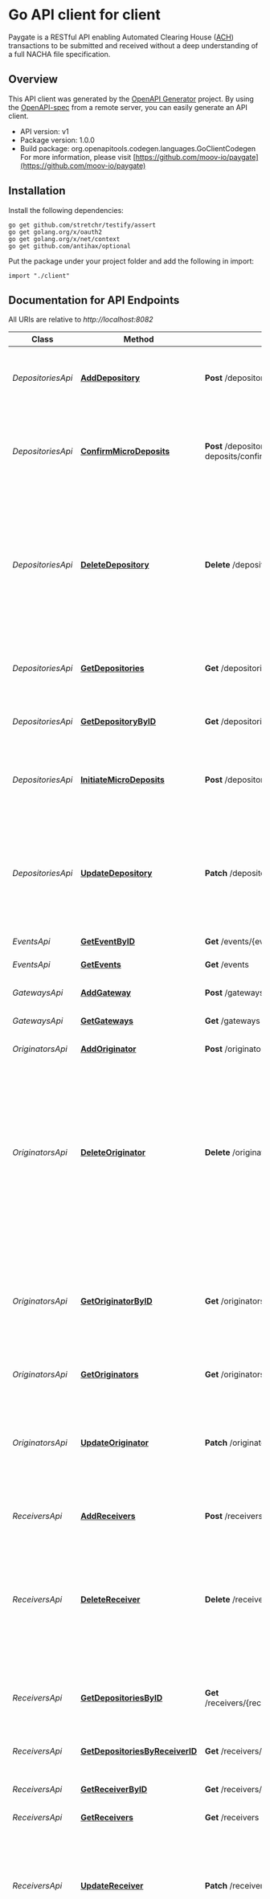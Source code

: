 # Go API client for client

Paygate is a RESTful API enabling Automated Clearing House ([ACH](https://en.wikipedia.org/wiki/Automated_Clearing_House)) transactions to be submitted and received without a deep understanding of a full NACHA file specification.

## Overview
This API client was generated by the [OpenAPI Generator](https://openapi-generator.tech) project.  By using the [OpenAPI-spec](https://www.openapis.org/) from a remote server, you can easily generate an API client.

- API version: v1
- Package version: 1.0.0
- Build package: org.openapitools.codegen.languages.GoClientCodegen
For more information, please visit [https://github.com/moov-io/paygate](https://github.com/moov-io/paygate)

## Installation

Install the following dependencies:

```shell
go get github.com/stretchr/testify/assert
go get golang.org/x/oauth2
go get golang.org/x/net/context
go get github.com/antihax/optional
```

Put the package under your project folder and add the following in import:

```golang
import "./client"
```

## Documentation for API Endpoints

All URIs are relative to *http://localhost:8082*

Class | Method | HTTP request | Description
------------ | ------------- | ------------- | -------------
*DepositoriesApi* | [**AddDepository**](docs/DepositoriesApi.md#adddepository) | **Post** /depositories | Create a new depository account for the authenticated user
*DepositoriesApi* | [**ConfirmMicroDeposits**](docs/DepositoriesApi.md#confirmmicrodeposits) | **Post** /depositories/{depositoryID}/micro-deposits/confirm | Confirm micro deposit amounts after they have been posted to the depository account
*DepositoriesApi* | [**DeleteDepository**](docs/DepositoriesApi.md#deletedepository) | **Delete** /depositories/{depositoryID} | Permanently deletes a depository and associated transfers. It cannot be undone. Immediately cancels any active Transfers for the depository.
*DepositoriesApi* | [**GetDepositories**](docs/DepositoriesApi.md#getdepositories) | **Get** /depositories | A list of all Depository objects for the authentication context.
*DepositoriesApi* | [**GetDepositoryByID**](docs/DepositoriesApi.md#getdepositorybyid) | **Get** /depositories/{depositoryID} | Get a Depository object for the supplied ID
*DepositoriesApi* | [**InitiateMicroDeposits**](docs/DepositoriesApi.md#initiatemicrodeposits) | **Post** /depositories/{depositoryID}/micro-deposits | Initiates micro deposits to be sent to the Depository institution for account validation
*DepositoriesApi* | [**UpdateDepository**](docs/DepositoriesApi.md#updatedepository) | **Patch** /depositories/{depositoryID} | Updates the specified Depository by setting the values of the parameters passed. Any parameters not provided will be left unchanged.
*EventsApi* | [**GetEventByID**](docs/EventsApi.md#geteventbyid) | **Get** /events/{eventID} | Get a Event by ID
*EventsApi* | [**GetEvents**](docs/EventsApi.md#getevents) | **Get** /events | Gets a list of Events
*GatewaysApi* | [**AddGateway**](docs/GatewaysApi.md#addgateway) | **Post** /gateways | Create a new Gateway object
*GatewaysApi* | [**GetGateways**](docs/GatewaysApi.md#getgateways) | **Get** /gateways | Gets a list of Gatways
*OriginatorsApi* | [**AddOriginator**](docs/OriginatorsApi.md#addoriginator) | **Post** /originators | Create a new Originator object
*OriginatorsApi* | [**DeleteOriginator**](docs/OriginatorsApi.md#deleteoriginator) | **Delete** /originators/{originatorID} | Permanently deletes an Originator and associated Receivers, Depositories, and Transfers. It cannot be undone. Also immediately cancels any active Transfers for the Originator.
*OriginatorsApi* | [**GetOriginatorByID**](docs/OriginatorsApi.md#getoriginatorbyid) | **Get** /originators/{originatorID} | Retrieves the details of an existing Originator. You need only supply the unique Originator identifier that was returned upon receiver creation.
*OriginatorsApi* | [**GetOriginators**](docs/OriginatorsApi.md#getoriginators) | **Get** /originators | Gets a list of Originators
*OriginatorsApi* | [**UpdateOriginator**](docs/OriginatorsApi.md#updateoriginator) | **Patch** /originators/{originatorID} | Updates the specified Originator by setting the values of the parameters passed. Any parameters not provided will be left unchanged.
*ReceiversApi* | [**AddReceivers**](docs/ReceiversApi.md#addreceivers) | **Post** /receivers | Create a new Receiver object
*ReceiversApi* | [**DeleteReceiver**](docs/ReceiversApi.md#deletereceiver) | **Delete** /receivers/{receiverID} | Permanently deletes a receiver and associated depositories and transfers. It cannot be undone. Immediately cancels any active Transfers for the receiver.
*ReceiversApi* | [**GetDepositoriesByID**](docs/ReceiversApi.md#getdepositoriesbyid) | **Get** /receivers/{receiverID}/depositories/{depositoryID} | Get a Depository accounts for a Receiver based on it&#39;s ID
*ReceiversApi* | [**GetDepositoriesByReceiverID**](docs/ReceiversApi.md#getdepositoriesbyreceiverid) | **Get** /receivers/{receiverID}/depositories | Get a list of Depository accounts for a Receiver
*ReceiversApi* | [**GetReceiverByID**](docs/ReceiversApi.md#getreceiverbyid) | **Get** /receivers/{receiverID} | Get a Receiver by ID
*ReceiversApi* | [**GetReceivers**](docs/ReceiversApi.md#getreceivers) | **Get** /receivers | Gets a list of Receivers
*ReceiversApi* | [**UpdateReceiver**](docs/ReceiversApi.md#updatereceiver) | **Patch** /receivers/{receiverID} | Updates the specified Receiver by setting the values of the parameters passed. Any parameters not provided will be left unchanged.
*TransfersApi* | [**AddTransfer**](docs/TransfersApi.md#addtransfer) | **Post** /transfers | Create a new transfer between an Originator and a Receiver. Transfers cannot be modified. Instead delete the old and create a new transfer.
*TransfersApi* | [**AddTransfers**](docs/TransfersApi.md#addtransfers) | **Post** /transfers/batch | Create a new list of transfer, validate, build, and process. Transfers cannot be modified.
*TransfersApi* | [**DeleteTransferByID**](docs/TransfersApi.md#deletetransferbyid) | **Delete** /transfers/{transferID} | It is possible to recall (delete) a transfer before it has been released from the financial institution.
*TransfersApi* | [**GetTransferByID**](docs/TransfersApi.md#gettransferbyid) | **Get** /transfers/{transferID} | Get a Transfer object for the supplied ID
*TransfersApi* | [**GetTransferEventsByID**](docs/TransfersApi.md#gettransfereventsbyid) | **Get** /transfers/{transferID}/events | Get all Events associated with the Transfer object&#39;s for the supplied ID
*TransfersApi* | [**GetTransferFiles**](docs/TransfersApi.md#gettransferfiles) | **Post** /transfers/{transferID}/files | Get the ACH files to be used in this transfer.
*TransfersApi* | [**GetTransferNachaCode**](docs/TransfersApi.md#gettransfernachacode) | **Post** /transfers/{transferID}/failed | Get the NACHA return code and description
*TransfersApi* | [**GetTransfers**](docs/TransfersApi.md#gettransfers) | **Get** /transfers | A list of all Transfer objects


## Documentation For Models

 - [Addendum](docs/Addendum.md)
 - [Address](docs/Address.md)
 - [Amounts](docs/Amounts.md)
 - [Batch](docs/Batch.md)
 - [BatchControl](docs/BatchControl.md)
 - [BatchHeader](docs/BatchHeader.md)
 - [CcdDetail](docs/CcdDetail.md)
 - [CreateDepository](docs/CreateDepository.md)
 - [CreateGateway](docs/CreateGateway.md)
 - [CreateOriginator](docs/CreateOriginator.md)
 - [CreateReceiver](docs/CreateReceiver.md)
 - [CreateTransfer](docs/CreateTransfer.md)
 - [Depository](docs/Depository.md)
 - [EntryDetail](docs/EntryDetail.md)
 - [Error](docs/Error.md)
 - [Event](docs/Event.md)
 - [File](docs/File.md)
 - [FileControl](docs/FileControl.md)
 - [FileHeader](docs/FileHeader.md)
 - [Gateway](docs/Gateway.md)
 - [IatBatch](docs/IatBatch.md)
 - [IatBatchHeader](docs/IatBatchHeader.md)
 - [IatDetail](docs/IatDetail.md)
 - [Originator](docs/Originator.md)
 - [Receiver](docs/Receiver.md)
 - [ReturnCode](docs/ReturnCode.md)
 - [TelDetail](docs/TelDetail.md)
 - [Transfer](docs/Transfer.md)
 - [WebDetail](docs/WebDetail.md)


## Documentation For Authorization

 Endpoints do not require authorization.


## Author



